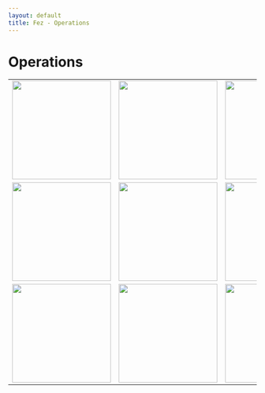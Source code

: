 ```yaml
---
layout: default
title: Fez - Operations
---
```


Operations
==========

<table class="operations"> 
  <tr>
    <td><img width="200" src="http://lesscss.org/images/logo.png" /></td>
    <td><img width="200" src="http://sweetjs.org/sweetjs.png" /></td>
    <td><img width="200" src="http://learnboost.github.io/stylus/assets/stylus.png" /></td>
  </tr>
  <tr>
    <td><img width="200" src="http://sass-lang.com/assets/img/logo-235e394c.png" /></td>
    <td><img width="200" src="http://www.typescriptlang.org/content/images/logo_small.png" /></td>
    <td><img width="200" src="http://coffeescript.org/documentation/images/logo.png" /></td>
    <!-- <td><img width="200" src="" /></td> -->
  </tr>
  <tr>
    <td><img width="200" src="http://i.got.nothing.to/img/jshint.png" /></td>
    <td><img width="200" src="http://karma-runner.github.io/assets/img/banner.png" /></td>
    <td><img width="200" src="https://dl.dropboxusercontent.com/u/10832827/mocha.png" /></td>
  </tr>
</table>